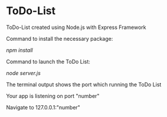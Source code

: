 # ToDo-List
ToDo-List created using Node.js with Express Framework

Command to install the necessary package:

_npm install_

Command to launch the ToDo List:

_node server.js_

The terminal output shows the port which running the ToDo List

Your app is listening on port "number"

Navigate to 127.0.0.1:"number"
